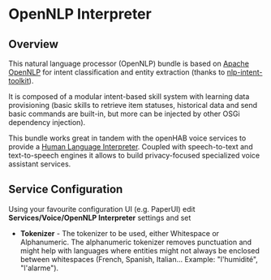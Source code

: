 # OpenNLP Interpreter

## Overview

This natural language processor (OpenNLP) bundle is based on [Apache OpenNLP](https://opennlp.apache.org) for intent classification and entity extraction (thanks to [nlp-intent-toolkit](https://github.com/mlehman/nlp-intent-toolkit)).

It is composed of a modular intent-based skill system with learning data provisioning (basic skills to retrieve item statuses, historical data and send basic commands are built-in, but more can be injected by other OSGi dependency injection).

This bundle works great in tandem with the openHAB voice services to provide a [Human Language Interpreter](http://docs.openhab.org/configuration/multimedia.html#human-language-interpreter). Coupled with speech-to-text and text-to-speech engines it allows to build privacy-focused specialized voice assistant services.

## Service Configuration

Using your favourite configuration UI (e.g. PaperUI) edit **Services/Voice/OpenNLP Interpreter** settings and set 

* **Tokenizer** - The tokenizer to be used, either Whitespace or Alphanumeric. The alphanumeric tokenizer removes punctuation and might help with languages where entities might not always be enclosed between whitespaces (French, Spanish, Italian... Example: "l'humidité", "l'alarme").
